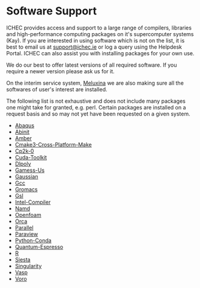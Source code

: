 # Software Support

ICHEC provides access and support to a large range of compilers, libraries and high-performance computing packages on it's supercomputer systems (Kay). If you are interested in using software which is not on the list, it is best to email us at support@ichec.ie or log a query using the Helpdesk Portal. ICHEC can also assist you with installing packages for your own use.

We do our best to offer latest versions of all required software. If you require a newer version please ask us for it.

On the interim service system, [Meluxina](https://docs.lxp.lu/) we are also making sure all the softwares of user's interest are installed.

The following list is not exhaustive and does not include many packages one might take for granted, e.g. perl. Certain packages are installed on a request basis and so may not yet have been requested on a given system.

- [Abaqus](./softwares/abaqus.md)
- [Abinit](./softwares/abinit.md)
- [Amber](./softwares/amber.md)
- [Cmake3-Cross-Platform-Make](./softwares/cmake3-cross-platform-make.md)
- [Cp2k-0](./softwares/cp2k-0.md)
- [Cuda-Toolkit](./softwares/cuda-toolkit.md)
- [Dlpoly](./softwares/dlpoly.md)
- [Gamess-Us](./softwares/gamess-us.md)
- [Gaussian](./softwares/gaussian.md)
- [Gcc](./softwares/gcc.md)
- [Gromacs](./softwares/gromacs.md)
- [Gsl](./softwares/gsl.md)
- [Intel-Compiler](./softwares/intel-compiler.md)
- [Namd](./softwares/namd.md)
- [Openfoam](./softwares/openfoam.md)
- [Orca](./softwares/orca.md)
- [Parallel](./softwares/parallel.md)
- [Paraview](./softwares/paraview.md)
- [Python-Conda](./softwares/python-conda.md)
- [Quantum-Espresso](./softwares/quantum-espresso.md)
- [R](./softwares/r.md)
- [Siesta](./softwares/siesta.md)
- [Singularity](./softwares/singularity.md)
- [Vasp](./softwares/vasp.md)
- [Voro](./softwares/voro.md)